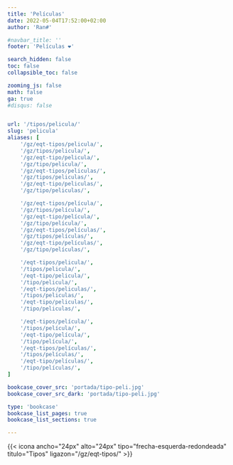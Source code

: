 ```yaml
---
title: 'Películas'
date: 2022-05-04T17:52:00+02:00
author: 'Ran#'

#navbar_title: ''
footer: 'Películas ❤️'

search_hidden: false
toc: false
collapsible_toc: false

zooming_js: false
math: false
ga: true
#disqus: false


url: '/tipos/pelicula/'
slug: 'pelicula'
aliases: [
    '/gz/eqt-tipos/pelicula/',
    '/gz/tipos/pelicula/',
    '/gz/eqt-tipo/pelicula/',
    '/gz/tipo/pelicula/',
    '/gz/eqt-tipos/peliculas/',
    '/gz/tipos/peliculas/',
    '/gz/eqt-tipo/peliculas/',
    '/gz/tipo/peliculas/',

    '/gz/eqt-tipos/película/',
    '/gz/tipos/película/',
    '/gz/eqt-tipo/película/',
    '/gz/tipo/película/',
    '/gz/eqt-tipos/películas/',
    '/gz/tipos/películas/',
    '/gz/eqt-tipo/películas/',
    '/gz/tipo/películas/',

    '/eqt-tipos/pelicula/',
    '/tipos/pelicula/',
    '/eqt-tipo/pelicula/',
    '/tipo/pelicula/',
    '/eqt-tipos/peliculas/',
    '/tipos/peliculas/',
    '/eqt-tipo/peliculas/',
    '/tipo/peliculas/',

    '/eqt-tipos/película/',
    '/tipos/película/',
    '/eqt-tipo/película/',
    '/tipo/película/',
    '/eqt-tipos/películas/',
    '/tipos/películas/',
    '/eqt-tipo/películas/',
    '/tipo/películas/',
]

bookcase_cover_src: 'portada/tipo-peli.jpg'
bookcase_cover_src_dark: 'portada/tipo-peli.jpg'

type: 'bookcase'
bookcase_list_pages: true
bookcase_list_sections: true

---
```


{{< icona ancho="24px" alto="24px" tipo="frecha-esquerda-redondeada" titulo="Tipos" ligazon="/gz/eqt-tipos/" >}}
